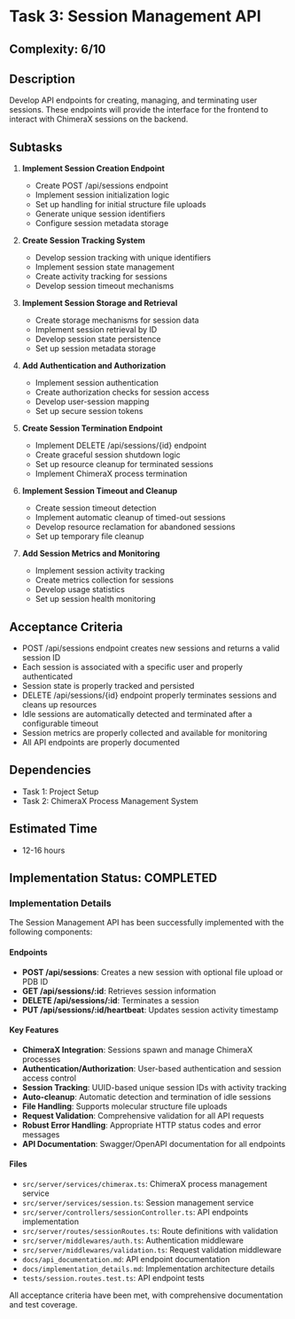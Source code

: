 # Task 3: Session Management API

## Complexity: 6/10

## Description
Develop API endpoints for creating, managing, and terminating user sessions. These endpoints will provide the interface for the frontend to interact with ChimeraX sessions on the backend.

## Subtasks

1. **Implement Session Creation Endpoint**
   - Create POST /api/sessions endpoint
   - Implement session initialization logic
   - Set up handling for initial structure file uploads
   - Generate unique session identifiers
   - Configure session metadata storage

2. **Create Session Tracking System**
   - Develop session tracking with unique identifiers
   - Implement session state management
   - Create activity tracking for sessions
   - Develop session timeout mechanisms

3. **Implement Session Storage and Retrieval**
   - Create storage mechanisms for session data
   - Implement session retrieval by ID
   - Develop session state persistence
   - Set up session metadata storage

4. **Add Authentication and Authorization**
   - Implement session authentication
   - Create authorization checks for session access
   - Develop user-session mapping
   - Set up secure session tokens

5. **Create Session Termination Endpoint**
   - Implement DELETE /api/sessions/{id} endpoint
   - Create graceful session shutdown logic
   - Set up resource cleanup for terminated sessions
   - Implement ChimeraX process termination

6. **Implement Session Timeout and Cleanup**
   - Create session timeout detection
   - Implement automatic cleanup of timed-out sessions
   - Develop resource reclamation for abandoned sessions
   - Set up temporary file cleanup

7. **Add Session Metrics and Monitoring**
   - Implement session activity tracking
   - Create metrics collection for sessions
   - Develop usage statistics
   - Set up session health monitoring

## Acceptance Criteria
- POST /api/sessions endpoint creates new sessions and returns a valid session ID
- Each session is associated with a specific user and properly authenticated
- Session state is properly tracked and persisted
- DELETE /api/sessions/{id} endpoint properly terminates sessions and cleans up resources
- Idle sessions are automatically detected and terminated after a configurable timeout
- Session metrics are properly collected and available for monitoring
- All API endpoints are properly documented

## Dependencies
- Task 1: Project Setup
- Task 2: ChimeraX Process Management System

## Estimated Time
- 12-16 hours

## Implementation Status: COMPLETED

### Implementation Details

The Session Management API has been successfully implemented with the following components:

#### Endpoints
- **POST /api/sessions**: Creates a new session with optional file upload or PDB ID
- **GET /api/sessions/:id**: Retrieves session information
- **DELETE /api/sessions/:id**: Terminates a session
- **PUT /api/sessions/:id/heartbeat**: Updates session activity timestamp

#### Key Features
- **ChimeraX Integration**: Sessions spawn and manage ChimeraX processes
- **Authentication/Authorization**: User-based authentication and session access control
- **Session Tracking**: UUID-based unique session IDs with activity tracking
- **Auto-cleanup**: Automatic detection and termination of idle sessions
- **File Handling**: Supports molecular structure file uploads
- **Request Validation**: Comprehensive validation for all API requests
- **Robust Error Handling**: Appropriate HTTP status codes and error messages
- **API Documentation**: Swagger/OpenAPI documentation for all endpoints

#### Files
- `src/server/services/chimerax.ts`: ChimeraX process management service
- `src/server/services/session.ts`: Session management service
- `src/server/controllers/sessionController.ts`: API endpoints implementation
- `src/server/routes/sessionRoutes.ts`: Route definitions with validation
- `src/server/middlewares/auth.ts`: Authentication middleware
- `src/server/middlewares/validation.ts`: Request validation middleware
- `docs/api_documentation.md`: API endpoint documentation
- `docs/implementation_details.md`: Implementation architecture details
- `tests/session.routes.test.ts`: API endpoint tests

All acceptance criteria have been met, with comprehensive documentation and test coverage.
